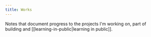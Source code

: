```yaml
---
title: Works
---
```


Notes that document progress to the projects I'm working on, part of building and [[learning-in-public|learning in public]].